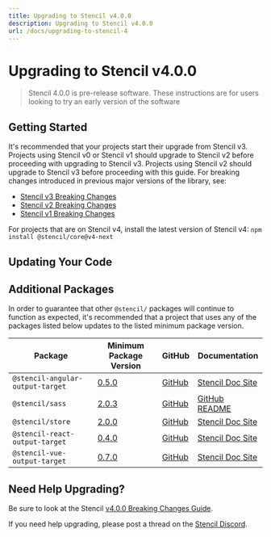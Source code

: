 ```yaml
---
title: Upgrading to Stencil v4.0.0
description: Upgrading to Stencil v4.0.0
url: /docs/upgrading-to-stencil-4
---
```


# Upgrading to Stencil v4.0.0

> Stencil 4.0.0 is pre-release software.
> These instructions are for users looking to try an early version of the software

## Getting Started

It's recommended that your projects start their upgrade from Stencil v3.
Projects using Stencil v0 or Stencil v1 should upgrade to Stencil v2 before proceeding with upgrading to Stencil v3.
Projects using Stencil v2 should upgrade to Stencil v3 before proceeding with this guide.
For breaking changes introduced in previous major versions of the library, see:
- [Stencil v3 Breaking Changes](https://github.com/ionic-team/stencil/blob/main/BREAKING_CHANGES.md#stencil-v300)
- [Stencil v2 Breaking Changes](https://github.com/ionic-team/stencil/blob/main/BREAKING_CHANGES.md#stencil-two)
- [Stencil v1 Breaking Changes](https://github.com/ionic-team/stencil/blob/main/BREAKING_CHANGES.md#stencil-one)

For projects that are on Stencil v4, install the latest version of Stencil v4: `npm install @stencil/core@v4-next`

## Updating Your Code


## Additional Packages

In order to guarantee that other `@stencil/` packages will continue to function as expected,
it's recommended that a project that uses any of the packages listed below updates to the listed minimum package version.

| Package                          | Minimum Package Version                                                                                                  | GitHub                                                            | Documentation                                               |
|----------------------------------|--------------------------------------------------------------------------------------------------------------------------|-------------------------------------------------------------------|-------------------------------------------------------------|
| `@stencil-angular-output-target` | [0.5.0](https://github.com/ionic-team/stencil-ds-output-targets/releases/tag/%40stencil%2Fangular-output-target%400.5.0) | [GitHub](https://github.com/ionic-team/stencil-ds-output-targets) | [Stencil Doc Site](../framework-integration/angular.md)     |
| `@stencil/sass`                  | [2.0.3](https://github.com/ionic-team/stencil-sass/releases/tag/v2.0.3)                                                  | [GitHub](https://github.com/ionic-team/stencil-sass)              | [GitHub README](https://github.com/ionic-team/stencil-sass) |
| `@stencil/store`                 | [2.0.0](https://github.com/ionic-team/stencil-store/releases/tag/v2.0.0)                                                 | [GitHub](https://github.com/ionic-team/stencil-store)             | [Stencil Doc Site](../guides/store.md)                      |
| `@stencil-react-output-target`   | [0.4.0](https://github.com/ionic-team/stencil-ds-output-targets/releases/tag/%40stencil%2Freact-output-target%400.4.0)   | [GitHub](https://github.com/ionic-team/stencil-ds-output-targets) | [Stencil Doc Site](../framework-integration/react.md)       |
| `@stencil-vue-output-target`     | [0.7.0](https://github.com/ionic-team/stencil-ds-output-targets/releases/tag/%40stencil%2Fvue-output-target%400.7.0)     | [GitHub](https://github.com/ionic-team/stencil-ds-output-targets) | [Stencil Doc Site](../framework-integration/vue.md)         |

## Need Help Upgrading?

Be sure to look at the Stencil [v4.0.0 Breaking Changes Guide](https://github.com/ionic-team/stencil/blob/main/BREAKING_CHANGES.md#stencil-v400).

If you need help upgrading, please post a thread on the [Stencil Discord](https://chat.stenciljs.com).
